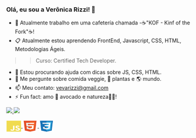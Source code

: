### Olá, eu sou a Verônica Rizzi! 👋

- 🔭 Atualmente trabalho em uma cafetería chamada -☕"KOF - Kinf of the Fork"☕!
- 📋 Atualmente estou aprendendo FrontEnd, Javascript, CSS, HTML, Metodologias Ágeis.
>> Curso: Certified Tech Developer.
- 🥰 Estou procurando ajuda com dicas sobre JS, CSS, HTML.
- 💬 Me pergunte sobre comida veggie, 🌿 plantas e 🌎 mundo.
- 📫 Meu contato: vevarizzi@gmail.com
- ⚡ Fun fact: amo 🥑 avocado e natureza🌱💓!
 <div>
  <a href="https://github.com/VevaRizzi">
  <img height="180em" src="https://github-readme-stats.vercel.app/api?username=vevarizzi&show_icons=true&theme=dracula&include_all_commits=true&count_private=true"/>
  <img height="180em" src="https://github-readme-stats.vercel.app/api/top-langs/?username=vevarizzi&layout=compact&langs_count=7&theme=dracula"/>
</div>
  
  <div style="display: inline_block"><br>
  <img align="center" alt="Veva-Js" height="30" width="40" src="https://raw.githubusercontent.com/devicons/devicon/master/icons/javascript/javascript-plain.svg">
  <img align="center" alt="Veva-HTML" height="30" width="40" src="https://raw.githubusercontent.com/devicons/devicon/master/icons/html5/html5-original.svg">
  <img align="center" alt="Veva-CSS" height="30" width="40" src="https://raw.githubusercontent.com/devicons/devicon/master/icons/css3/css3-original.svg">
</div>
  
  ##
